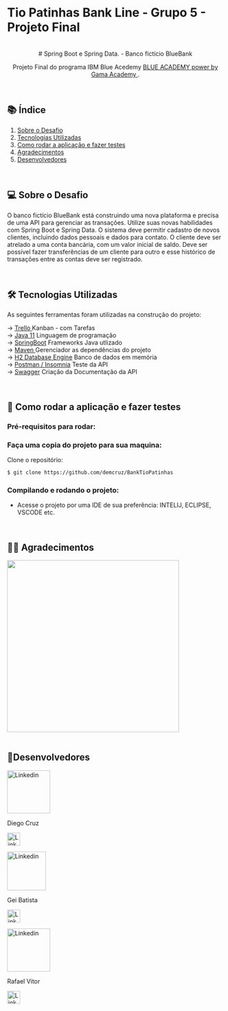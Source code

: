 # Tio Patinhas Bank Line - Grupo 5 - Projeto Final

<br>
<div align=center>   
# Spring Boot e Spring Data. - Banco fictício BlueBank 

Projeto Final do programa IBM Blue Acedemy <a href="https://ibmblueacademy.corporate.gama.academy/"> BLUE ACADEMY power by Gama Academy </a>.

</div><br>

## 📚 Índice
 1. [Sobre o Desafio](#projeto)
 2. [Tecnologias Utilizadas](#tecnologias)
 3. [Como rodar a aplicação e fazer testes](#testes)
 4. [Agradecimentos](#agradecimentos)
 5. [Desenvolvedores](#Devs)



<div id='projeto'/>
<br>

## 💻 Sobre o Desafio

O banco fictício BlueBank está construindo uma nova plataforma e precisa de
uma API para gerenciar as transações. Utilize suas novas habilidades com Spring Boot e
Spring Data.
O sistema deve permitir cadastro de novos clientes, incluindo dados pessoais e
dados para contato. O cliente deve ser atrelado a uma conta bancária, com um valor
inicial de saldo. Deve ser possível fazer transferências de um cliente para outro e esse
histórico de transações entre as contas deve ser registrado.


<div id='tecnologias'/>
<br>

## 🛠 Tecnologias Utilizadas

As seguintes ferramentas foram utilizadas na construção do projeto:

&rarr; <a href="https://trello.com/b/qrTwVK2H/patinhas-bank-line-trabalho-final-ibm-blue-academy"> Trello </a> Kanban - com Tarefas  <br>
&rarr; <a href="https://www.oracle.com/br/java/technologies/javase-jdk11-downloads.html">Java 11</a> Linguagem de programação   <br>
&rarr; <a href="https://spring.io/">SpringBoot</a> Frameworks Java utlizado <br>
&rarr; <a href="https://maven.apache.org/">Maven </a> Gerenciador as dependências do projeto <br>
&rarr; <a href="http://www.h2database.com/html/main.html">H2 Database Engine</a> Banco de dados em memória <br>
&rarr; <a href="https://www.postman.com/">Postman / Insomnia</a> Teste da API  <br>
&rarr; <a href="https://swagger.io/">Swagger</a> Criação da Documentação da API  <br>



<div id='testes'/>

<br>

## 👷 Como rodar a aplicação e fazer testes

### Pré-requisitos para rodar:

### Faça uma copia do projeto para sua maquina:

Clone o repositório:
```bash
$ git clone https://github.com/demcruz/BankTioPatinhas
```

### Compilando e rodando o projeto:
- Acesse o projeto por uma IDE de sua preferência: INTELIJ, ECLIPSE, VSCODE etc.


<div id='agradecimentos'/> 

<br>

## 🤝🏻 Agradecimentos 


<div>
    <a><img width="400" src="https://user-images.githubusercontent.com/41333369/139745995-320962c4-b028-43b3-8ae3-520cc8f9cf88.jpg"></a>
</div>


<div id='Devs'/> 

<br>

## 🤖Desenvolvedores 
<div style="position:relative;">

<div>
<a href="https://www.linkedin.com/in/diegodemcruz/">
<img src="https://user-images.githubusercontent.com/41333369/140586211-b5503ac9-324b-40ab-9037-cebcadf3b401.png" width="100px" alt="Linkedin" />
</a>
<p>Diego Cruz<p/> 
<a href="https://www.linkedin.com/in/diegodemcruz/"> 
<img src="https://user-images.githubusercontent.com/41333369/140587199-8b58e111-96c8-4e2c-aa25-488cf69da45f.png" width="30px" alt="Linkedin" /> 
</a>
<div/>
 
<div>
<a href="https://www.linkedin.com/in/geibatista/">
<img src="https://user-images.githubusercontent.com/41333369/140586443-46734279-8a6b-478b-b8d9-7b3be794d77a.png" width="90px" alt="Linkedin" />
</a>
<p> Gei Batista <p/>
<a href="https://www.linkedin.com/in/geibatista/"> 
<img src="https://user-images.githubusercontent.com/41333369/140587199-8b58e111-96c8-4e2c-aa25-488cf69da45f.png" width="30px" alt="Linkedin"/> 
</a>
<div/>
  
<div>
<a href="https://www.linkedin.com/in/rafael-vitor-59ab03194/">
<img src="https://user-images.githubusercontent.com/41333369/140586571-bc63a439-5547-4bfa-b874-ad3bbe9eb842.png" width="100px" alt="Linkedin" />
</a>
<p>Rafael Vitor <p/> 
<a href="https://www.linkedin.com/in/rafael-vitor-59ab03194/"> 
<img src="https://user-images.githubusercontent.com/41333369/140587199-8b58e111-96c8-4e2c-aa25-488cf69da45f.png" width="30px" alt="Linkedin" /> 
</a>
<div/> 
 
<div/>
           



